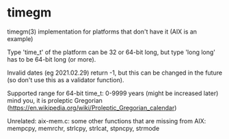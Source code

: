 # timegm

timegm(3) implementation for platforms that don't have it (AIX is an example)

Type 'time_t' of the platform can be 32 or 64-bit long,
but type 'long long' has to be 64-bit long (or more).

Invalid dates (eg 2021.02.29) return -1, but this can be changed in the
future (so don't use this as a validator function).

Supported range for 64-bit time_t: 0-9999 years (might be increased later)
mind you, it is proleptic Gregorian (https://en.wikipedia.org/wiki/Proleptic_Gregorian_calendar)

Unrelated:
  aix-mem.c: some other functions that are missing from AIX:
  mempcpy, memrchr, strlcpy, strlcat, stpncpy, strmode
